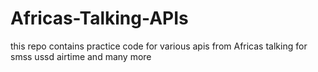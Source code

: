 # Africas-Talking-APIs
this repo contains practice code for various apis from Africas talking for smss ussd airtime and many more
